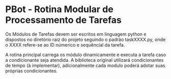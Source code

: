 # PBot - Rotina Modular de Processamento de Tarefas

Os Módulos de Tarefas devem ser escritos em linguagem python e dispostos no diretório raiz do projeto seguindo o padrão taskXXXX.py, onde o XXXX refere-se ao ID númerico e sequêncial da tarefa.

A rotina principal carrega os módulo dinamicamente e executa a tarefa caso a condicionante seja atendida. A biblioteca original utilizará condicionantes de tempo (à implementar), adicionalmente cada modulo poderá adotar suas próprias condicionantes.

